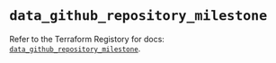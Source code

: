 # `data_github_repository_milestone`

Refer to the Terraform Registory for docs: [`data_github_repository_milestone`](https://www.terraform.io/docs/providers/github/d/repository_milestone).
